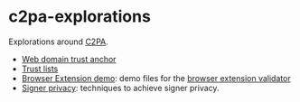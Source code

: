 # c2pa-explorations
Explorations around [C2PA](https://c2pa.org).

* [Web domain trust anchor](./web-domain-trust-anchor/web-domain-trust-anchor.md)
* [Trust lists](./trust-lists/trust-lists.md)
* [Browser Extension demo](./cbe-demo/README.md): demo files for the [browser extension validator](https://github.com/microsoft/c2pa-extension-validator)
* [Signer privacy](./privacy/signer-privacy.md): techniques to achieve signer privacy.